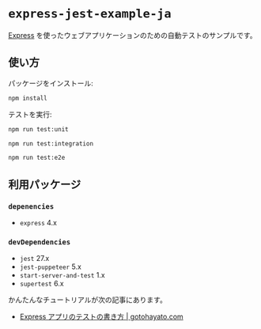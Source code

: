# `express-jest-example-ja`

[Express](https://expressjs.com/) を使ったウェブアプリケーションのための自動テストのサンプルです。

## 使い方

パッケージをインストール:

```bash
npm install
```

テストを実行:

```bash
npm run test:unit

npm run test:integration

npm run test:e2e
```

## 利用パッケージ

### `depenencies`

- `express` 4.x

### `devDependencies`

- `jest` 27.x
- `jest-puppeteer` 5.x
- `start-server-and-test` 1.x
- `supertest` 6.x

かんたんなチュートリアルが次の記事にあります。

- [Express アプリのテストの書き方 | gotohayato.com](https://gotohayato.com/content/537/)
